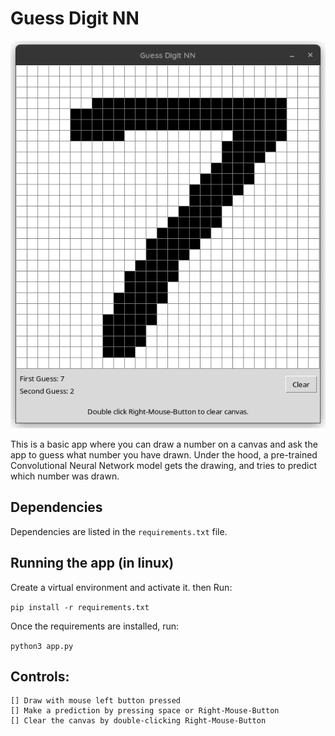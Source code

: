 # Guess Digit NN

![App Screenshot](./GuessNumberNN.png)

This is a basic app where you can draw a number on a canvas 
and ask the app to guess what number you have drawn. Under 
the hood, a pre-trained Convolutional Neural Network model 
gets the drawing, and tries to predict which number was drawn. 

## Dependencies 
Dependencies are listed in the `requirements.txt` file.

## Running the app (in linux)

Create a virtual environment and activate it.
then Run:

`pip install -r requirements.txt`

Once the requirements are installed, run: 

`python3 app.py`

## Controls: 

    [] Draw with mouse left button pressed
    [] Make a prediction by pressing space or Right-Mouse-Button
    [] Clear the canvas by double-clicking Right-Mouse-Button

